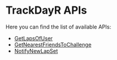 # TrackDayR APIs

Here you can find the list of available APIs:
- [GetLapsOfUser](./requests.md#getlapsofuser)
- [GetNearestFriendsToChallenge](./requests.md#getnearestfriendstochallenge)
- [NotifyNewLapSet](./requests.md#notifynewlapset)
